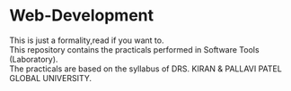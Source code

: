 # Web-Development
This is just a formality,read if you want to.<br>
This repository contains the practicals performed in Software Tools (Laboratory).<br>
The practicals are based on the syllabus of DRS. KIRAN & PALLAVI PATEL GLOBAL UNIVERSITY.
